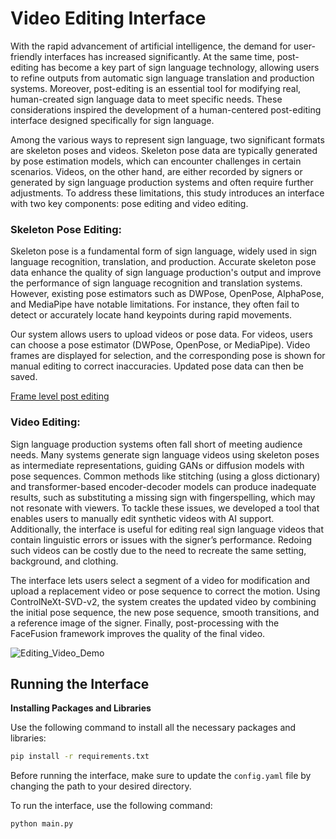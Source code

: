 # Video Editing Interface
With the rapid advancement of artificial intelligence, the demand for user-friendly interfaces has increased significantly. At the same time, post-editing has become a key part of sign language technology, allowing users to refine outputs from automatic sign language translation and production systems. Moreover, post-editing is an essential tool for modifying real, human-created sign language data to meet specific needs. These considerations inspired the development of a human-centered post-editing interface designed specifically for sign language.

Among the various ways to represent sign language, two significant formats are skeleton poses and videos. Skeleton pose data are typically generated by pose estimation models, which can encounter challenges in certain scenarios. Videos, on the other hand, are either recorded by signers or generated by sign language production systems and often require further adjustments. To address these limitations, this study introduces an interface with two key components: pose editing and video editing.

### Skeleton Pose Editing:
Skeleton pose is a fundamental form of sign language, widely used in sign language recognition, translation, and production. Accurate skeleton pose data enhance the quality of sign language production's output and improve the performance of sign language recognition and translation systems. However, existing pose estimators such as DWPose, OpenPose, AlphaPose, and MediaPipe have notable limitations. For instance, they often fail to detect or accurately locate hand keypoints during rapid movements.

Our system allows users to upload videos or pose data. For videos, users can choose a pose estimator (DWPose, OpenPose, or MediaPipe). Video frames are displayed for selection, and the corresponding pose is shown for manual editing to correct inaccuracies. Updated pose data can then be saved.

[Frame level post editing](https://github.com/user-attachments/assets/392e6b7c-1ae4-473e-a991-a65c9941c7c6)


### Video Editing:

Sign language production systems often fall short of meeting audience needs. Many systems generate sign language videos using skeleton poses as intermediate representations, guiding GANs or diffusion models with pose sequences. Common methods like stitching (using a gloss dictionary) and transformer-based encoder-decoder models can produce inadequate results, such as substituting a missing sign with fingerspelling, which may not resonate with viewers. To tackle these issues, we developed a tool that enables users to manually edit synthetic videos with AI support. Additionally, the interface is useful for editing real sign language videos that contain linguistic errors or issues with the signer’s performance. Redoing such videos can be costly due to the need to recreate the same setting, background, and clothing.

The interface lets users select a segment of a video for modification and upload a replacement video or pose sequence to correct the motion. Using ControlNeXt-SVD-v2, the system creates the updated video by combining the initial pose sequence, the new pose sequence, smooth transitions, and a reference image of the signer. Finally, post-processing with the FaceFusion framework improves the quality of the final video.

![Editing_Video_Demo](https://github.com/user-attachments/assets/62f044c6-5aa4-4c58-ad1b-d265c2e0c497)


## Running the Interface

**Installing Packages and Libraries**

Use the following command to install all the necessary packages and libraries:

```bash
pip install -r requirements.txt
```

Before running the interface, make sure to update the `config.yaml` file by changing the path to your desired directory.

To run the interface, use the following command:

```bash
python main.py
```

